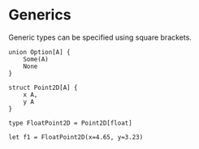 # Generics

Generic types can be specified using square brackets.

```text
union Option[A] {
	Some(A)
	None
}

struct Point2D[A] {
	x A,
	y A
}

type FloatPoint2D = Point2D[float]

let f1 = FloatPoint2D(x=4.65, y=3.23)
```
